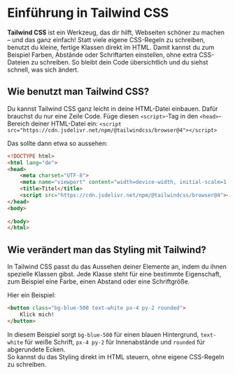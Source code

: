 # Einführung in Tailwind CSS

**Tailwind CSS** ist ein Werkzeug, das dir hilft, Webseiten schöner zu machen – und das ganz einfach! Statt viele eigene CSS-Regeln zu schreiben, benutzt du kleine, fertige Klassen direkt im HTML. Damit kannst du zum Beispiel Farben, Abstände oder Schriftarten einstellen, ohne extra CSS-Dateien zu schreiben. So bleibt dein Code übersichtlich und du siehst schnell, was sich ändert.

## Wie benutzt man Tailwind CSS?

Du kannst Tailwind CSS ganz leicht in deine HTML-Datei einbauen. Dafür brauchst du nur eine Zeile Code. Füge diesen `<script>`-Tag in den `<head>`-Bereich deiner HTML-Datei ein: `<script src="https://cdn.jsdelivr.net/npm/@tailwindcss/browser@4"></script>`

Das sollte dann etwa so aussehen:
```html
<!DOCTYPE html>
<html lang="de">
<head>
    <meta charset="UTF-8">
    <meta name="viewport" content="width=device-width, initial-scale=1.0">
    <title>Titel</title>
    <script src="https://cdn.jsdelivr.net/npm/@tailwindcss/browser@4"></script>
</head>
<body>
    
</body>
</html>
```

## Wie verändert man das Styling mit Tailwind?

In Tailwind CSS passt du das Aussehen deiner Elemente an, indem du ihnen spezielle Klassen gibst. Jede Klasse steht für eine bestimmte Eigenschaft, zum Beispiel eine Farbe, einen Abstand oder eine Schriftgröße.

Hier ein Beispiel:  
```html
<button class="bg-blue-500 text-white px-4 py-2 rounded">
    Klick mich!
</button>
```
In diesem Beispiel sorgt `bg-blue-500` für einen blauen Hintergrund, `text-white` für weiße Schrift, `px-4 py-2` für Innenabstände und `rounded` für abgerundete Ecken.  
So kannst du das Styling direkt im HTML steuern, ohne eigene CSS-Regeln zu schreiben.